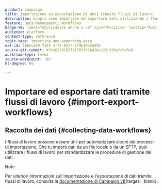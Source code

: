```yaml
---
product: campaign
title: Importazione ed esportazione di dati tramite flussi di lavoro
description: Scopri come importare ed esportare dati utilizzando i flussi di lavoro in Campaign
feature: Data Management, Workflows
badge-v8: label="Applicabile anche a v8" type="Positive" tooltip="Applicabile anche a Campaign v8"
audience: platform
content-type: reference
topic-tags: importing-and-exporting-data
exl-id: 266ecd49-7101-4ff1-941f-1f9b39b44955
source-git-commit: 4fb262c616276f785f97b42bec22c150afc6e5c8
workflow-type: tm+mt
source-wordcount: '87'
ht-degree: 0%

---
```


# Importare ed esportare dati tramite flussi di lavoro {#import-export-workflows}



## Raccolta dei dati {#collecting-data-workflows}

I flussi di lavoro possono essere utili per automatizzare alcuni dei processi di importazione. Che tu importi dati da un file locale o da un SFTP, puoi utilizzare i flussi di lavoro per standardizzare le procedure di gestione dei dati.

>[!NOTE]
>
>Per ulteriori informazioni sull&#39;importazione e l&#39;esportazione di dati tramite flussi di lavoro, consulta la [documentazione di Campaign v8](https://experienceleague.adobe.com/it/docs/campaign/campaign-v8/audience/add-profiles/import-profiles){target=_blank}.


<!--
### Use data from a list: Read list {#using-data-from-a-list--read-list}

The data sent in a workflow can come from lists whereby the data has been prepared and structured beforehand.

This list may have been directly created in Adobe Campaign or imported by the **[!UICONTROL Import a list]** option. For more on this option, refer to this [page](../../platform/using/about-generic-imports-exports.md).

For more on using the read list activity in a workflow, refer to [this page](../../workflow/using/read-list.md).

### Load data from a file {#loading-data-from-a-file}

The data processed in a workflow can be extracted from a structured file so that it can be imported into Adobe Campaign.

A description of the loading data activity can be found in the [Data loading (file)](../../workflow/using/data-loading-file.md) section.

Example of structured file to import:

```
lastname;firstname;birthdate;email;crmID
Smith;Hayden;23/05/1989;hayden.smith@example.com;124365
Mars;Daniel;17/11/1987;dannymars@example.com;123545
Smith;Clara;08/02/1989;hayden.smith@example.com;124567
Durance;Allison;15/12/1978;allison.durance@example.com;120987
```

Once data has been collected you can use it in your workflows, for example to enrich a delivery or update the database. For more on this, refer to [this page](../../workflow/using/how-to-use-workflow-data.md).

## Export data {#exporting-data-via-a-workflow}

Workflows can be a useful way to automate some of your export processes or to export precise sets of data after using some of the available data management activities available to transform your data.

Export operations are performed using a **[!UICONTROL Data extraction (file) activity]**. For more on how to configure and use the activity, refer to [this page](../../workflow/using/extraction-file.md).
-->